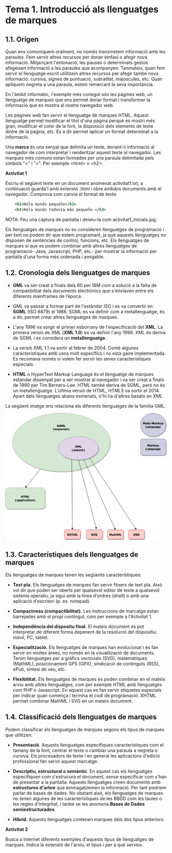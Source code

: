 # Tema 1. Introducció als llenguatges de marques

## 1.1. Origen

Quan ens comuniquem oralment, no només transmetem informació amb les paraules. Fem servir altres recursos per donar èmfasi o afegir nova informació. Mitjançant l'entonació, les pauses o determinats gestos afegeixen informació a les paraules que acompanyen. Tanmateix, quan fem servir el llenguatge escrit utilitzem altres recursos per afegir també nova informació: cursiva, signes de puntuació, subratllat, majúscules, etc. Quan apliquem negreta a una paraula, estem remarcant la seva importància.

En l'àmbit informàtic, l'exemple més conegut són les pàgines web, un llenguatge de marques que ens permet donar format i transformar la informació que es mostra al nostre navegador web.

Les pàgines web fan servir el llenguatge de marques HTML. Aquest llenguatge permet modificar el títol d'una pàgina perquè es mostri més gran, modificar el color de la font, la disposició dels elements de texte dintre de la pàgina, etc. És a dir permet aplicar un format determinat a la informació.

Una **marca** és una senyal que delimita un texte, donant-li informació al navegador de com interpretar i renderitzar aquest texte al navegador. Les marques més comuns estan formades per una paraula delimitada pels símbols "<" i ">". Per exemple &lt;html&gt; o &lt;h2&gt;. 

**Activitat 1** 

Escriu el següent texte en un document anomenat activitat1.txt, a continuació guarda'l amb extensió .html i obre ambdos documents amb el navegador. Comprova com canvia el format de texte:

```xml
    <h1>Hola mundo pequeño</h1>
    <h3>Hola mundo todavía más pequeño </h3>
```

NOTA: Feu una captura de pantalla i deseu-la com activitat1_inicials.jpg.

Els llenguatges de marques no es consideren llenguatges de programació i per tant no podem dir que estem programant, ja que aquests llenguatges no disposen de sentències de control, funcions, etc.
Els llenguatges de marques sí que es podem combinar amb altres llenguatges de programació- Java, Javascript, PHP, etc.- per mostrar la informació per pantalla d'una forma més ordenada i amigable.


## 1.2. Cronologia dels llenguatges de marques

* **GML** va ser creat a finals dels 60 per IBM com a solució a la falta de compatibilitat dels documents electrònics que s'enviaven entre els diferents
mainframes de l’època.

* GML va passar a formar part de l'estàndar ISO i es va convertir en **SGML**
(ISO 8879) el 1986. SGML es va definir com a metallenguatge, és a dir, permet crear altres llenguatges de marques.

* L'any 1996 va sorgir el primer esborrany de l'especificació del **XML**. La primera versió de XML (**XML 1.0**) es va definir l'any 1998. XML és deriva de
SGML i es considera un **metallenguatge**.

* La versió XML 1.1 va sortir al febrer de 2004. Conté algunes característiques amb usos molt específics i no està gaire implementada. Es recomana només
si volem fer servir les seves característiques especials.

* **HTML** o HyperText Markup Language és el llenguatge de marques estandar dissenyat per a ser mostrat al navegador i va ser creat a finals de 1990 per
Tim Berners-Lee. HTML també deriva de SGML, però no és un metallenguatge. L’última versió de HTML, HTML5 va sortir el 2014. Apart dels llenguatges abans esmenats, n'hi ha d'altres basats en XML

La següent imatge ens relaciona els diferents llenguatges de la família GML.


![Llenguatges família GML](assets/img/sgml-xml-html.drawio.png "Llenguatges família GML")

## 1.3. Característiques dels llenguatges de marques

Els llenguatges de marques tenen les següents característiques:

* **Text pla.** 
Els llenguatges de marques fan servir fitxers de text pla. Això vol dir que poden ser oberts per qualsevol editor de texte a qualsevol sistema operatiu, ja sigui amb la línea d'ordres (shell) o amb una aplicació d'escritori (p. ex. notepad).

* **Compactness (compactibilitat).** 
Les instruccions de marcatge estan barrejades amb el propi contingut, com per exemple a l'Activitat 1.

* **Independència del dispositu final.** 
El mateix document es pot interpretar de diferent forma depenent de la resolució del dispositiu: mòvil, PC, tablet.

* **Especialització.** 
Els llenguatges de marques han evolucionat i és fan servir en moltes àrees, no només en la visualització de documents. Tenim llenguatges per a gràfics vectorials (SVG), matemàtiques (MathML), posicionament GPS (GPX), sindicació de continguts (RSS), ePub, síntesi de veu, etc.

* **Flexibilitat.** Els llenguatges de marques es poden combinar en el mateix arxiu amb altres llenguatges, com per exemple HTML amb llenguatges com PHP o Javascript. En aquest cas es fan servir etiquetes especials per indicar quan comença i termina el codi de programació. XHTML permet combinar MathML i SVG en un mateix document. 

## 1.4. Classificació dels llenguatges de marques

Podem classificar els llenguatges de marques segons els tipus de marques que utilitzen:

* **Presentació**.
Aquests llenguatges especifiques característiques com el tamany de la font, centrar el texte o cambiar una paraula a negreta o cursiva. Els procesadors de texte i en general les aplicacions d'edició professional fan servir aquest marcatge.

* **Descriptiu, estructural o semàntic**.
En aquest cas els llenguatges especifiquen com s'estrucura el document, sense especificar com s'han de presentar a la pantalla. Aquests llenguatges creen documents amb **estructures d'arbre** que emmagatzemen la informació. Per tant podríem parlar de bases de dades. No obstant això, els llenguatges de marques no tenen algunes de les característiques de les BBDD com les taules o les regles d'integritat, i tanbé se les anomena **Bases de Dades semiestructurades**.

* **Híbrid**.
Aquests llenguatges contenen marques dels dos tipus anteriors.

**Activitat 2** 

Busca a Internet diferents exemples d'aquests tipus de llenguatges de marques. Indica la extensió de l'arxiu, el tipus i per a què serveix.